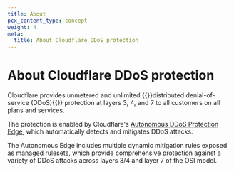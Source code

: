 ```yaml
---
title: About
pcx_content_type: concept
weight: 4
meta:
  title: About Cloudflare DDoS protection
---
```


# About Cloudflare DDoS protection

Cloudflare provides unmetered and unlimited {{<glossary-tooltip term_id="distributed denial-of-service (DDoS) attack" link="https://www.cloudflare.com/learning/ddos/what-is-a-ddos-attack/">}}distributed denial-of-service (DDoS){{</glossary-tooltip>}} protection at layers 3, 4, and 7 to all customers on all plans and services.

The protection is enabled by Cloudflare's [Autonomous DDoS Protection Edge](/ddos-protection/about/components/#autonomous-edge), which automatically detects and mitigates DDoS attacks.

The Autonomous Edge includes multiple dynamic mitigation rules exposed as [managed rulesets](/ddos-protection/managed-rulesets/), which provide comprehensive protection against a variety of DDoS attacks across layers 3/4 and layer 7 of the OSI model.
